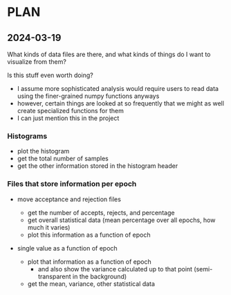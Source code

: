 # PLAN

## 2024-03-19
What kinds of data files are there, and what kinds of things do I want to visualize from them?

Is this stuff even worth doing?
- I assume more sophisticated analysis would require users to read data using the finer-grained numpy functions anyways
- however, certain things are looked at so frequently that we might as well create specialized functions for them
- I can just mention this in the project

### Histograms
- plot the histogram
- get the total number of samples
- get the other information stored in the histogram header

### Files that store information per epoch
- move acceptance and rejection files
  - get the number of accepts, rejects, and percentage
  - get overall statistical data (mean percentage over all epochs, how much it varies)
  - plot this information as a function of epoch

- single value as a function of epoch
  - plot that information as a function of epoch
    - and also show the variance calculated up to that point (semi-transparent in the background)
  - get the mean, variance, other statistical data

